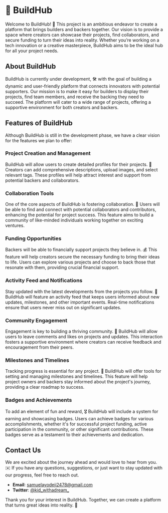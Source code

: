 # 🚀 BuildHub

Welcome to BuildHub! 🌟 This project is an ambitious endeavor to create a platform that brings builders and backers together. Our vision is to provide a space where creators can showcase their projects, find collaborators, and secure funding to turn their ideas into reality. Whether you’re working on a tech innovation or a creative masterpiece, BuildHub aims to be the ideal hub for all your project needs.

## About BuildHub

BuildHub is currently under development, 🛠️ with the goal of building a dynamic and user-friendly platform that connects innovators with potential supporters. Our mission is to make it easy for builders to display their projects, find team members, and receive the backing they need to succeed. The platform will cater to a wide range of projects, offering a supportive environment for both creators and backers.

## Features of BuildHub

Although BuildHub is still in the development phase, we have a clear vision for the features we plan to offer:

### Project Creation and Management
BuildHub will allow users to create detailed profiles for their projects. 📄 Creators can add comprehensive descriptions, upload images, and select relevant tags. These profiles will help attract interest and support from potential backers and collaborators.

### Collaboration Tools
One of the core aspects of BuildHub is fostering collaboration. 🤝 Users will be able to find and connect with potential collaborators and contributors, enhancing the potential for project success. This feature aims to build a community of like-minded individuals working together on exciting ventures.

### Funding Opportunities
Backers will be able to financially support projects they believe in. 💰 This feature will help creators secure the necessary funding to bring their ideas to life. Users can explore various projects and choose to back those that resonate with them, providing crucial financial support.

### Activity Feed and Notifications
Stay updated with the latest developments from the projects you follow. 📢 BuildHub will feature an activity feed that keeps users informed about new updates, milestones, and other important events. Real-time notifications ensure that users never miss out on significant updates.

### Community Engagement
Engagement is key to building a thriving community. 💬 BuildHub will allow users to leave comments and likes on projects and updates. This interaction fosters a supportive environment where creators can receive feedback and encouragement from their peers.

### Milestones and Timelines
Tracking progress is essential for any project. 📅 BuildHub will offer tools for setting and managing milestones and timelines. This feature will help project owners and backers stay informed about the project's journey, providing a clear roadmap to success.

### Badges and Achievements
To add an element of fun and reward, 🎖️ BuildHub will include a system for earning and showcasing badges. Users can achieve badges for various accomplishments, whether it's for successful project funding, active participation in the community, or other significant contributions. These badges serve as a testament to their achievements and dedication.

## Contact Us

We are excited about the journey ahead and would love to hear from you. ✉️ If you have any questions, suggestions, or just want to stay updated with our progress, feel free to reach out.

- **Email**: [samuelayodeji2478@gmail.com](mailto:samuelayodeji2478@gmail.com)
- **Twitter**: [@kid_withadream_](https://twitter.com/kid_withadream_)

Thank you for your interest in BuildHub. Together, we can create a platform that turns great ideas into reality. 🌟
